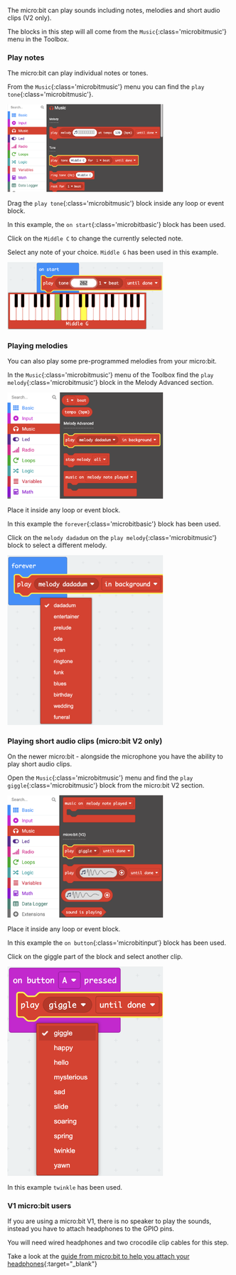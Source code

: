 The micro:bit can play sounds including notes, melodies and short audio clips (V2 only).

The blocks in this step will all come from the `Music`{:class='microbitmusic'} menu in the Toolbox.

### Play notes

The micro:bit can play individual notes or tones.

From the `Music`{:class='microbitmusic'} menu you can find the `play tone`{:class='microbitmusic'}.

<img src="images/music-playtone.png" alt="The Music menu open with the 'play tone' block highlighted" width="350"/>

Drag the `play tone`{:class='microbitmusic'} block inside any loop or event block. 

In this example, the `on start`{:class='microbitbasic'} block has been used.

Click on the `Middle C` to change the currently selected note.

Select any note of your choice. `Middle G` has been used in this example.

<img src="images/playtone-middleg.png" alt="The drop down menu on the play tone block expanded with `middle G` highlighted" width="350"/>

### Playing melodies

You can also play some pre-programmed melodies from your micro:bit.

In the `Music`{:class='microbitmusic'} menu of the Toolbox find the `play melody`{:class='microbitmusic'} block in the Melody Advanced section.

<img src="images/play-melody.png" alt="The Music menu open with the 'play tone' block highlighted" width="350"/>

Place it inside any loop or event block.

In this example the `forever`{:class='microbitbasic'} block has been used.

Click on the `melody dadadum` on the `play melody`{:class='microbitmusic'} block to select a different melody.

<img src="images/melody-choices.png" alt="The drop down menu on the play melody block expanded to show melody choices" width="350"/>

### Playing short audio clips (micro:bit V2 only)

On the newer micro:bit - alongside the microphone you have the ability to play short audio clips.

Open the `Music`{:class='microbitmusic'} menu and find the `play giggle`{:class='microbitmusic'} block from the micro:bit V2 section.

<img src="images/play-giggle.png" alt="The Music menu open with the 'play giggle' block highlighted" width="350"/>

Place it inside  any loop or event block.

In this example the `on button`{:class='microbitinput'} block has been used.

Click on the giggle part of the block and select another clip.

<img src="images/playgiggle-choices.png" alt="The drop down menu on the play giggle block expanded to show clip choices" width="350"/>

In this example `twinkle` has been used.

### V1 micro:bit users

If you are using a micro:bit V1, there is no speaker to play the sounds, instead you have to attach headphones to the GPIO pins.  

You will need wired headphones and two crocodile clip cables for this step.

Take a look at the [guide from micro:bit to help you attach your headphones](https://makecode.microbit.org/projects/hack-your-headphones/make){:target="_blank"}


